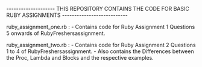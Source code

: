 -------------------- THIS REPOSITORY CONTAINS THE  CODE FOR BASIC RUBY ASSIGNMENTS --------------------------- 

ruby_assignment_one.rb : - Contains code for Ruby Assignment 1 Questions 5 onwards of RubyFreshersassignment.

ruby_assignment_two.rb : - Contains code for Ruby Assignment 2 Questions 1 to 4 of RubyFreshersassignment.
		         - Also contains the Differences between the Proc, Lambda and Blocks and the respective 
		           examples.
